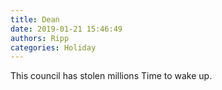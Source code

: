 ```yaml
---
title: Dean
date: 2019-01-21 15:46:49
authors: Ripp
categories: Holiday
---
```


 This council has stolen millions
Time to wake up.